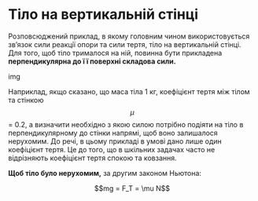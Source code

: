 # Тiло на вертикальнiй стiнцi

Розповсюджений приклад, в якому головним чином використовується зв’язок сили реакцiї опори та сили тертя, тiло на вертикальнiй стiнцi. Для того, щоб тiло трималося на нiй, повинна бути прикладена <b>перпендикулярна до ї ї поверхнi складова сили.</b>

img

Наприклад, якщо сказано, що маса тiла 1 кг, коефiцiєнт тертя мiж тiлом та стiнкою $$\mu$$ = 0.2, а визначити необхiдно з якою силою потрiбно подiяти на тiло в перпендикулярному до стiнки напрямi, щоб воно залишалося нерухомим. До речi, в цьому прикладi в умовi дано лише один коефiцiєнт тертя. Це до того, що в шкiльних задачах часто не вiдрiзняють коефiцiєнт тертя спокою та ковзання.

<b>Щоб тiло було нерухомим,</b> за другим законом Ньютона:

<div align="center">$$mg = F_T = \mu N$$</div>